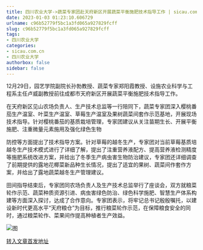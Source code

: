 ```yaml
---
title: 四川农业大学->蔬菜专家团赴天府新区开展蔬菜平衡施肥技术指导工作 | sicau.com.cn
date: 2023-01-03 01:23:10.606729
urlname: c96b52779f5bc1a3fd065a927829fcff
slug: c96b52779f5bc1a3fd065a927829fcff
tags: 
- 四川农业大学
categories:
- sicau.com.cn
- 四川农业大学
authorbox: false
sidebar: false
---
```

12月29日，园艺学院副院长孙勃教授、蔬菜专家郑阳霞教授、设施农业科学与工程系主任卢威副教授前往成都市天府新区开展蔬菜平衡施肥技术指导工作。  

在天府新区见山农场负责人、生产技术总监等一行陪同下，蔬菜专家团深入樱桃番茄生产温室、叶菜生产温室、草莓生产温室及果树蔬菜间套作示范基地，开展现场技术指导。针对樱桃番茄的基质栽培管理，专家团建议从关注苗期生长、开展平衡施肥、注重微量元素施用及强化绿色生物
<!--more-->
防控等方面提出了技术指导方案。针对草莓的越冬生产，专家团对当前草莓基质培越冬生产技术模式进行了详细了解，提出了注重营养液配方、提高营养液检测精度等施肥系统改进方案，并给出了冬季生产病虫害生物防治建议，专家团还详细调查了前期提供的露地花椰菜新品种生长情况，提出了适宜的果树、蔬菜间作套作方案，并给出了露地蔬菜越冬生产管理建议。

田间指导结束后，专家团同农场负责人及生产技术总监举行了座谈会，双方就粮菜轮作示范、蔬菜种质资源引进、病虫害绿色防治、绿色科学施肥、智慧生产体系构建等方面深入探讨，达成了合作意向。专家团表示，将牢记总书记殷殷嘱托，以建设新时代更高水平“天府粮仓”为目标，推行粮菜轮作示范，在保障粮食安全的同时，通过粮菜轮作、菜果间作提高种植者生产效益。

![图](https://news.sicau.edu.cn/__local/8/06/02/D8F1BABD767E92B252E9CFF5D2F_C0B235BB_134A1A.png)

[转入文章首发地址](https://news.sicau.edu.cn/info/1078/70770.htm)